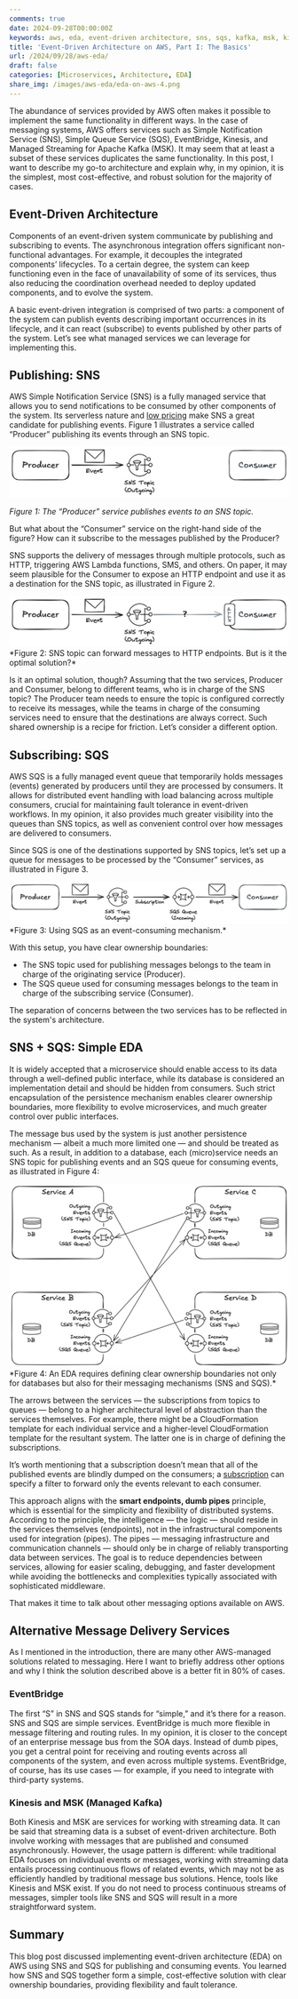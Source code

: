 ```yaml
---
comments: true
date: 2024-09-28T00:00:00Z
keywords: aws, eda, event-driven architecture, sns, sqs, kafka, msk, kinesis, microservices, event-driven, architecture, design principles, engineering, design, software, architecture
title: 'Event-Driven Architecture on AWS, Part I: The Basics'
url: /2024/09/28/aws-eda/
draft: false
categories: [Microservices, Architecture, EDA]
share_img: /images/aws-eda/eda-on-aws-4.png
---
```


The abundance of services provided by AWS often makes it possible to implement the same functionality in different ways. In the case of messaging systems, AWS offers services such as Simple Notification Service (SNS), Simple Queue Service (SQS), EventBridge, Kinesis, and Managed Streaming for Apache Kafka (MSK). It may seem that at least a subset of these services duplicates the same functionality. In this post, I want to describe my go-to architecture and explain why, in my opinion, it is the simplest, most cost-effective, and robust solution for the majority of cases.

## Event-Driven Architecture
Components of an event-driven system communicate by publishing and subscribing to events. The asynchronous integration offers significant non-functional advantages. For example, it decouples the integrated components’ lifecycles. To a certain degree, the system can keep functioning even in the face of unavailability of some of its services, thus also reducing the coordination overhead needed to deploy updated components, and to evolve the system.

A basic event-driven integration is comprised of two parts: a component of the system can publish events describing important occurrences in its lifecycle, and it can react (subscribe) to events published by other parts of the system. Let’s see what managed services we can leverage for implementing this.

<!--more-->

## Publishing: SNS
AWS Simple Notification Service (SNS) is a fully managed service that allows you to send notifications to be consumed by other components of the system. Its serverless nature and [low pricing](https://aws.amazon.com/sns/pricing/) make SNS a great candidate for publishing events. Figure 1 illustrates a service called “Producer” publishing its events through an SNS topic. 

<img src="/images/aws-eda/eda-on-aws-1.png" alt="The “Producer” service publishes events to an SNS topic" />

*Figure 1: The “Producer” service publishes events to an SNS topic.*

But what about the “Consumer” service on the right-hand side of the figure? How can it subscribe to the messages published by the Producer? 

SNS supports the delivery of messages through multiple protocols, such as HTTP, triggering AWS Lambda functions, SMS, and others. On paper, it may seem plausible for the Consumer to expose an HTTP endpoint and use it as a destination for the SNS topic, as illustrated in Figure 2.

<img src="/images/aws-eda/eda-on-aws-2.png" alt="SNS topic can forward messages to HTTP endpoints. But is it the optimal solution?" />
*Figure 2: SNS topic can forward messages to HTTP endpoints. But is it the optimal solution?*

Is it an optimal solution, though? Assuming that the two services, Producer and Consumer, belong to different teams, who is in charge of the SNS topic? The Producer team needs to ensure the topic is configured correctly to receive its messages, while the teams in charge of the consuming services need to ensure that the destinations are always correct. Such shared ownership is a recipe for friction. Let’s consider a different option.

## Subscribing: SQS
AWS SQS is a fully managed event queue that temporarily holds messages (events) generated by producers until they are processed by consumers. It allows for distributed event handling with load balancing across multiple consumers, crucial for maintaining fault tolerance in event-driven workflows. In my opinion, it also provides much greater visibility into the queues than SNS topics, as well as convenient control over how messages are delivered to consumers.

Since SQS is one of the destinations supported by SNS topics, let’s set up a queue for messages to be processed by the “Consumer” services, as illustrated in Figure 3.

<img src="/images/aws-eda/eda-on-aws-3.png" alt="Using SQS as an event-consuming mechanism" />
*Figure 3: Using SQS as an event-consuming mechanism.*

With this setup, you have clear ownership boundaries:

* The SNS topic used for publishing messages belongs to the team in charge of the originating service (Producer).
* The SQS queue used for consuming messages belongs to the team in charge of the subscribing service (Consumer).

The separation of concerns between the two services has to be reflected in the system's architecture.

## SNS + SQS: Simple EDA
It is widely accepted that a microservice should enable access to its data through a well-defined public interface, while its database is considered an implementation detail and should be hidden from consumers. Such strict encapsulation of the persistence mechanism enables clearer ownership boundaries, more flexibility to evolve microservices, and much greater control over public interfaces.

The message bus used by the system is just another persistence mechanism — albeit a much more limited one — and should be treated as such. As a result, in addition to a database, each (micro)service needs an SNS topic for publishing events and an SQS queue for consuming events, as illustrated in Figure 4:

<img src="/images/aws-eda/eda-on-aws-4.png" alt="An EDA requires defining clear ownership boundaries not only for databases but also for their messaging mechanisms (SNS and SQS)" />
*Figure 4: An EDA requires defining clear ownership boundaries not only for databases but also for their messaging mechanisms (SNS and SQS).*

The arrows between the services — the subscriptions from topics to queues — belong to a higher architectural level of abstraction than the services themselves. For example, there might be a CloudFormation template for each individual service and a higher-level CloudFormation template for the resultant system. The latter one is in charge of defining the subscriptions.

It’s worth mentioning that a subscription doesn’t mean that all of the published events are blindly dumped on the consumers; a [subscription](https://docs.aws.amazon.com/sns/latest/dg/message-filtering-apply.html) can specify a filter to forward only the events relevant to each consumer.

This approach aligns with the **smart endpoints, dumb pipes** principle, which is essential for the simplicity and flexibility of distributed systems. According to the principle, the intelligence — the logic — should reside in the services themselves (endpoints), not in the infrastructural components used for integration (pipes). The pipes — messaging infrastructure and communication channels — should only be in charge of reliably transporting data between services. The goal is to reduce dependencies between services, allowing for easier scaling, debugging, and faster development while avoiding the bottlenecks and complexities typically associated with sophisticated middleware.

That makes it time to talk about other messaging options available on AWS.

## Alternative Message Delivery Services
As I mentioned in the introduction, there are many other AWS-managed solutions related to messaging. Here I want to briefly address other options and why I think the solution described above is a better fit in 80% of cases.

### EventBridge
The first “S” in SNS and SQS stands for “simple,” and it’s there for a reason. SNS and SQS are simple services. EventBridge is much more flexible in message filtering and routing rules. In my opinion, it is closer to the concept of an enterprise message bus from the SOA days. Instead of dumb pipes, you get a central point for receiving and routing events across all components of the system, and even across multiple systems. EventBridge, of course, has its use cases — for example, if you need to integrate with third-party systems.

### Kinesis and MSK (Managed Kafka)
Both Kinesis and MSK are services for working with streaming data. It can be said that streaming data is a subset of event-driven architecture. Both involve working with messages that are published and consumed asynchronously. However, the usage pattern is different: while traditional EDA focuses on individual events or messages, working with streaming data entails processing continuous flows of related events, which may not be as efficiently handled by traditional message bus solutions. Hence, tools like Kinesis and MSK exist. If you do not need to process continuous streams of messages, simpler tools like SNS and SQS will result in a more straightforward system.

## Summary
This blog post discussed implementing event-driven architecture (EDA) on AWS using SNS and SQS for publishing and consuming events. You learned how SNS and SQS together form a simple, cost-effective solution with clear ownership boundaries, providing flexibility and fault tolerance.